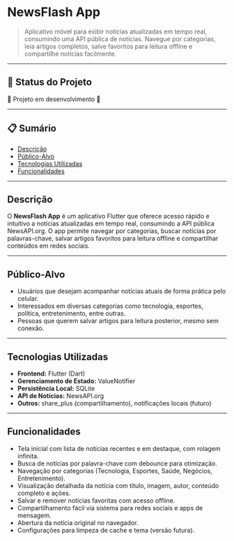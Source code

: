 # NewsFlash App


> Aplicativo móvel para exibir notícias atualizadas em tempo real, consumindo uma API pública de notícias. Navegue por categorias, leia artigos completos, salve favoritos para leitura offline e compartilhe notícias facilmente.

---

## 🚧 Status do Projeto

:construction: Projeto em desenvolvimento :construction:

---

## 📋 Sumário

- [Descrição](#descrição)
- [Público-Alvo](#público-alvo)
- [Tecnologias Utilizadas](#tecnologias-utilizadas)
- [Funcionalidades](#funcionalidades)

---

## Descrição

O **NewsFlash App** é um aplicativo Flutter que oferece acesso rápido e intuitivo a notícias atualizadas em tempo real, consumindo a API pública NewsAPI.org. O app permite navegar por categorias, buscar notícias por palavras-chave, salvar artigos favoritos para leitura offline e compartilhar conteúdos em redes sociais.

---

## Público-Alvo

- Usuários que desejam acompanhar notícias atuais de forma prática pelo celular.
- Interessados em diversas categorias como tecnologia, esportes, política, entretenimento, entre outras.
- Pessoas que querem salvar artigos para leitura posterior, mesmo sem conexão.

---

## Tecnologias Utilizadas

- **Frontend:** Flutter (Dart)
- **Gerenciamento de Estado:** ValueNotifier
- **Persistência Local:** SQLite
- **API de Notícias:** NewsAPI.org
- **Outros:** share_plus (compartilhamento), notificações locais (futuro)

---

## Funcionalidades

- Tela inicial com lista de notícias recentes e em destaque, com rolagem infinita.
- Busca de notícias por palavra-chave com debounce para otimização.
- Navegação por categorias (Tecnologia, Esportes, Saúde, Negócios, Entretenimento).
- Visualização detalhada da notícia com título, imagem, autor, conteúdo completo e ações.
- Salvar e remover notícias favoritas com acesso offline.
- Compartilhamento fácil via sistema para redes sociais e apps de mensagem.
- Abertura da notícia original no navegador.
- Configurações para limpeza de cache e tema (versão futura).

